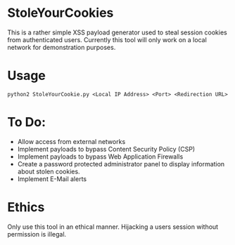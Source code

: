 # StoleYourCookies
This is a rather simple XSS payload generator used to steal session cookies from authenticated users. Currently this tool will only work on a local network for demonstration purposes.

# Usage
```
python2 StoleYourCookie.py <Local IP Address> <Port> <Redirection URL>
```

# To Do:
- Allow access from external networks
- Implement payloads to bypass Content Security Policy (CSP)
- Implement payloads to bypass Web Application Firewalls
- Create a password protected administrator panel to display information about stolen cookies.
- Implement E-Mail alerts

# Ethics
Only use this tool in an ethical manner. Hijacking a users session without permission is illegal.
